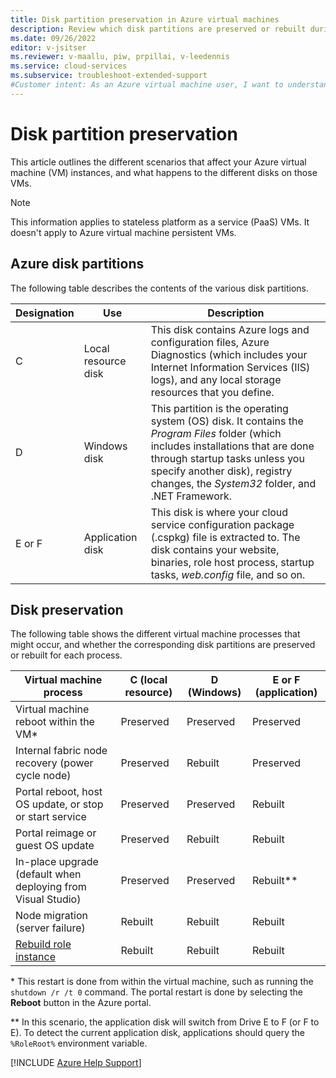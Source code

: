 ```yaml
---
title: Disk partition preservation in Azure virtual machines
description: Review which disk partitions are preserved or rebuilt during certain processes (restarts, recoveries, upgrades, reimaging, and so on) on an Azure virtual machine.
ms.date: 09/26/2022
editor: v-jsitser
ms.reviewer: v-maallu, piw, prpillai, v-leedennis
ms.service: cloud-services
ms.subservice: troubleshoot-extended-support
#Customer intent: As an Azure virtual machine user, I want to understand which disk partitions are preserved and which disk partitions are rebuilt so that I know what to expect during certain VM processes, such as reboots, recoveries, updates, reimaging, and node migration.
---
```


# Disk partition preservation

This article outlines the different scenarios that affect your Azure virtual machine (VM) instances, and what happens to the different disks on those VMs.

> [!NOTE]
> This information applies to stateless platform as a service (PaaS) VMs. It doesn't apply to Azure virtual machine persistent VMs.

## Azure disk partitions

The following table describes the contents of the various disk partitions.

| Designation | Use | Description |
|--|--|--|
| C | Local resource disk | This disk contains Azure logs and configuration files, Azure Diagnostics (which includes your Internet Information Services (IIS) logs), and any local storage resources that you define. |
| D | Windows disk | This partition is the operating system (OS) disk. It contains the *Program Files* folder (which includes installations that are done through startup tasks unless you specify another disk), registry changes, the *System32* folder, and .NET Framework. |
| E or F | Application disk | This disk is where your cloud service configuration package (.cspkg) file is extracted to. The disk contains your website, binaries, role host process, startup tasks, *web.config* file, and so on. |

## Disk preservation

The following table shows the different virtual machine processes that might occur, and whether the corresponding disk partitions are preserved or rebuilt for each process.

| Virtual machine process                                                                                                            | C (local resource)  | D (Windows)  | E or F (application)   |
|------------------------------------------------------------------------------------------------------------------------------------|---------------------|--------------|------------------------|
| Virtual machine reboot within the VM*                                                                                              | Preserved           | Preserved    | Preserved              |
| Internal fabric node recovery (power cycle node)                                                                                   | Preserved           | Rebuilt      | Preserved              |
| Portal reboot, host OS update, or stop or start service                                                                            | Preserved           | Preserved    | Rebuilt                |
| Portal reimage or guest OS update                                                                                                  | Preserved           | Rebuilt      | Rebuilt                |
| In-place upgrade (default when deploying from Visual Studio)                                                                       | Preserved           | Preserved    | Rebuilt**              |
| Node migration (server failure)                                                                                                    | Rebuilt             | Rebuilt      | Rebuilt                |
| [Rebuild role instance](/azure/cloud-services-extended-support/sample-reset-cloud-service#rebuild-role-instances-of-cloud-service) | Rebuilt             | Rebuilt      | Rebuilt                |

\* This restart is done from within the virtual machine, such as running the `shutdown /r /t 0` command. The portal restart is done by selecting the **Reboot** button in the Azure portal.

** In this scenario, the application disk will switch from Drive E to F (or F to E). To detect the current application disk, applications should query the `%RoleRoot%` environment variable.

[!INCLUDE [Azure Help Support](../../../includes/azure-help-support.md)]
